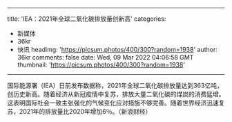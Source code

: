 
---
title: 'IEA：2021年全球二氧化碳排放量创新高'
categories: 
 - 新媒体
 - 36kr
 - 快讯
headimg: 'https://picsum.photos/400/300?random=1938'
author: 36kr
comments: false
date: Wed, 09 Mar 2022 04:06:58 GMT
thumbnail: 'https://picsum.photos/400/300?random=1938'
---

<div>   
国际能源署（IEA）日前发布数据称，2021年全球二氧化碳排放量达到363亿吨，创历史新高。随着经济从新冠疫情中复苏，排放大量二氧化碳的煤炭的消费猛增。这表明国际社会一致主张强化的气候变化应对措施不够完善。随着世界经济迅速复苏，2021年的排放量比2020年增加6％。（新浪财经）  
</div>
            